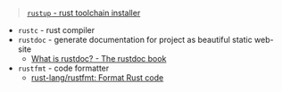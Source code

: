 > [`rustup` - rust toolchain installer](https://rustup.rs/)

- `rustc` - rust compiler
- `rustdoc` - generate documentation for project as beautiful static web-site
	- [What is rustdoc? - The rustdoc book](https://doc.rust-lang.org/rustdoc/what-is-rustdoc.html)
- `rustfmt` - code formatter
	- [rust-lang/rustfmt: Format Rust code](https://github.com/rust-lang/rustfmt)